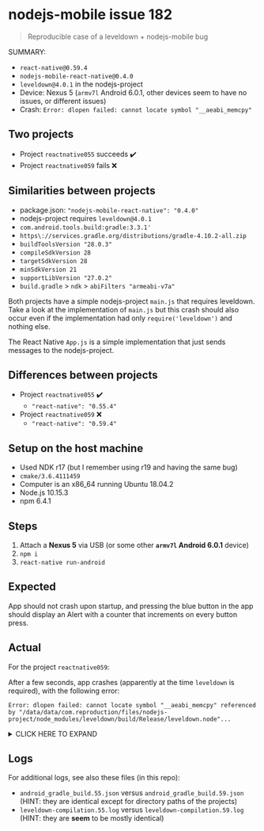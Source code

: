 # nodejs-mobile issue 182

> Reproducible case of a leveldown + nodejs-mobile bug

SUMMARY:

- `react-native@0.59.4`
- `nodejs-mobile-react-native@0.4.0`
- `leveldown@4.0.1` in the nodejs-project
- Device: Nexus 5 (`armv7l` Android 6.0.1, other devices seem to have no issues, or different issues)
- Crash: `Error: dlopen failed: cannot locate symbol "__aeabi_memcpy"`

## Two projects

- Project `reactnative055` succeeds ✔️
- Project `reactnative059` fails ❌

## Similarities between projects

- package.json: `"nodejs-mobile-react-native": "0.4.0"`
- nodejs-project requires `leveldown@4.0.1`
- `com.android.tools.build:gradle:3.3.1'`
- `https\://services.gradle.org/distributions/gradle-4.10.2-all.zip`
- `buildToolsVersion "28.0.3"`
- `compileSdkVersion 28`
- `targetSdkVersion 28`
- `minSdkVersion 21`
- `supportLibVersion "27.0.2"`
- `build.gradle` > `ndk` > `abiFilters "armeabi-v7a"`

Both projects have a simple nodejs-project `main.js` that requires leveldown. Take a look at the implementation of `main.js` but this crash should also occur even if the implementation had only `require('leveldown')` and nothing else.

The React Native `App.js` is a simple implementation that just sends messages to the nodejs-project.

## Differences between projects

- Project `reactnative055` ✔️
  - `"react-native": "0.55.4"`
- Project `reactnative059` ❌
  - `"react-native": "0.59.4"`

## Setup on the host machine

- Used NDK r17 (but I remember using r19 and having the same bug)
- `cmake/3.6.4111459`
- Computer is an x86_64 running Ubuntu 18.04.2
- Node.js 10.15.3
- npm 6.4.1

## Steps

1. Attach a **Nexus 5** via USB (or some other **`armv7l` Android 6.0.1** device)
1. `npm i`
1. `react-native run-android`

## Expected

App should not crash upon startup, and pressing the blue button in the app should display an Alert with a counter that increments on every button press.

## Actual

For the project `reactnative059`:

After a few seconds, app crashes (apparently at the time `leveldown` is required), with the following error:

```
Error: dlopen failed: cannot locate symbol "__aeabi_memcpy" referenced by "/data/data/com.reproduction/files/nodejs-project/node_modules/leveldown/build/Release/leveldown.node"...
```

<details>

 <summary>CLICK HERE TO EXPAND</summary>
 <p>

```
04-12 19:40:13.130 23187 23226 I ReactNativeJS: Running application "reproduction" with appParams: {"rootTag":1}. __DEV__ === true, development-level warning are ON, performance optimizations are OFF
04-12 19:40:13.168 23275 23275 W Thread-2579: type=1400 audit(0.0:2304): avc: denied { ioctl } for path="socket:[7694]" dev="sockfs" ino=7694 ioctlcmd=5451 scontext=u:r:untrusted_app:s0:c512,c768 tcontext=u:r:zygote:s0 tclass=unix_dgram_socket permissive=0
04-12 19:40:13.168 23275 23275 W Thread-2579: type=1400 audit(0.0:2305): avc: denied { ioctl } for path="/sys/kernel/debug/tracing/trace_marker" dev="debugfs" ino=3032 ioctlcmd=5451 scontext=u:r:untrusted_app:s0:c512,c768 tcontext=u:object_r:debugfs:s0 tclass=file permissive=0
04-12 19:40:13.168 23275 23275 W Thread-2579: type=1400 audit(0.0:2306): avc: denied { ioctl } for path="socket:[643420]" dev="sockfs" ino=643420 ioctlcmd=5451 scontext=u:r:untrusted_app:s0:c512,c768 tcontext=u:r:system_server:s0 tclass=unix_stream_socket permissive=0
04-12 19:40:13.308 23187 23276 I NODEJS-MOBILE: referenceTable head length=54 1
04-12 19:40:13.309 23187 23276 I NODEJS-MOBILE: referenceTable GDEF length=808 1
04-12 19:40:13.310 23187 23276 I NODEJS-MOBILE: referenceTable GSUB length=11364 1
04-12 19:40:13.310 23187 23276 I NODEJS-MOBILE: referenceTable GPOS length=49206 1
04-12 19:40:13.311 23187 23276 I NODEJS-MOBILE: referenceTable head length=54 1
04-12 19:40:14.735   201   806 D audio_hw_primary: disable_audio_route: reset and update mixer path: low-latency-playback
04-12 19:40:14.735   201   806 D audio_hw_primary: disable_snd_device: snd_device(2: speaker)
04-12 19:40:15.070 23187 23277 E NODEJS-MOBILE: /data/data/com.reproduction/files/nodejs-project/node_modules/bindings/bindings.js:91
04-12 19:40:15.070 23187 23277 E NODEJS-MOBILE:         throw e
04-12 19:40:15.070 23187 23277 E NODEJS-MOBILE:         ^
04-12 19:40:15.070 23187 23277 E NODEJS-MOBILE:
04-12 19:40:15.070 23187 23277 E NODEJS-MOBILE: Error: dlopen failed: cannot locate symbol "__aeabi_memcpy" referenced by "/data/data/com.reproduction/files/nodejs-project/node_modules/leveldown/build/Release/leveldown.node"...
04-12 19:40:15.070 23187 23277 E NODEJS-MOBILE:     at Object.Module._extensions..node (internal/modules/cjs/loader.js:717:18)
04-12 19:40:15.070 23187 23277 E NODEJS-MOBILE:     at Module.load (internal/modules/cjs/loader.js:598:32)
04-12 19:40:15.070 23187 23277 E NODEJS-MOBILE:     at tryModuleLoad (internal/modules/cjs/loader.js:537:12)
04-12 19:40:15.070 23187 23277 E NODEJS-MOBILE:     at Function.Module._load (internal/modules/cjs/loader.js:529:3)
04-12 19:40:15.070 23187 23277 E NODEJS-MOBILE:     at Module.require (internal/modules/cjs/loader.js:636:17)
04-12 19:40:15.070 23187 23277 E NODEJS-MOBILE:     at require (internal/modules/cjs/helpers.js:20:18)
04-12 19:40:15.070 23187 23277 E NODEJS-MOBILE:     at bindings (/data/data/com.reproduction/files/nodejs-project/node_modules/bindings/bindings.js:84:48)
04-12 19:40:15.070 23187 23277 E NODEJS-MOBILE:     at Object.<anonymous> (/data/data/com.reproduction/files/nodejs-project/node_modules/leveldown/leveldown.js:3:36)
04-12 19:40:15.070 23187 23277 E NODEJS-MOBILE:     at Module._compile (internal/modules/cjs/loader.js:688:30)
04-12 19:40:15.070 23187 23277 E NODEJS-MOBILE:     at Object.Module._extensions..js (internal/modules/cjs/
04-12 19:40:15.070 23187 23277 E NODEJS-MOBILE: loader.js:699:10)
```

 </p>
</details>

## Logs

For additional logs, see also these files (in this repo):

- `android_gradle_build.55.json` versus `android_gradle_build.59.json` (HINT: they are identical except for directory paths of the projects)
- `leveldown-compilation.55.log` versus `leveldown-compilation.59.log` (HINT: they are **seem** to be mostly identical)
